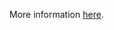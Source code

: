 More information [here](https://docs.prismacloud.io/en/enterprise-edition/policy-reference/aws-policies/aws-general-policies/ensure-aws-appsync-has-field-level-logs-enabled).

